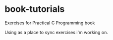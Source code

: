 # book-tutorials
Exercises for Practical C Programming book

Using as a place to sync exercises i'm working on.
